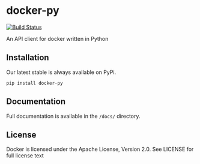 docker-py
=========

[![Build Status](https://travis-ci.org/docker/docker-py.png)](https://travis-ci.org/docker/docker-py)

An API client for docker written in Python

Installation
------------

Our latest stable is always available on PyPi.

    pip install docker-py

Documentation
------------

Full documentation is available in the `/docs/` directory.


License
-------
Docker is licensed under the Apache License, Version 2.0. See LICENSE for full license text
